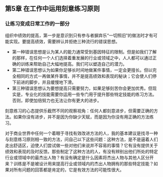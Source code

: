 ## 第5章 在工作中运用刻意练习原则

### 让练习变成日常工作的一部分

组织中绩效的提高，第一步是意识到只有参与者摒弃乐“一切照旧”的做法时才有可能实现。要提高绩效，需要辨认并拒绝三种流行的错误思想。

- 第一种错误思想是认为某人的能力通常受到基因特征的限制。但是如我们了解的那样，在任何一个人们选择着重发展的行业或领域之中，人人都可以通过正确的训练来帮助自己大幅地提高。我们可以塑造自己的潜力。
- 第二种错误思想认为如果你足够长时间地做某件事情，一定会更擅长。但以完全相同的方式一再做某件事情，并不是提高绩效和表现的秘诀；它会使人们停下前进的脚步，并且缓慢地下滑。
- 第三种错误思想认为要想提高只需要努力，如果足够刻苦你会更加优秀。但现实是，专业化的技能需要你运用一些专门用于提升那些特定技能的练习方法。否则，即使加倍努力也无法让你有更大的进步。

刻意练习的心态提供乐截然不同的观察视角：任何人都刻意进步，但需要正确的方法。如果你没有进步，并不是因为你缺少天赋，而是因为你没有用正确的方法练习。

对于商业世界中任何一个着眼于寻找有效改进方法的人，我的基本建议是找寻一种与刻意练习原则相一致的方法，问自己以下这些问题：这种方法，是不是逼着人们走出舒适区，迫使人们尝试做一些对他们来说并不容易的事情？它有没有提供关于绩效和表现的及时反馈。那些制定了这种方法的人，有没有辨别出他们所处的特定行业或领域中的最杰出人物？有没有确定是什么因素将杰出人物与其他人区分开来？训练是不是被设计用来提高行业或领域内的杰出人物拥有的那些特定技能？如果对所有问题的回答都是肯定的，它是有效方法的可能性很大。
